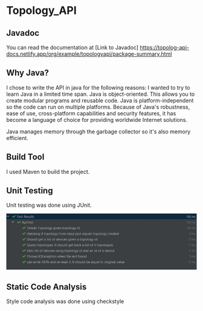 # Topology_API

## Javadoc
You can read the documentation at
[Link to Javadoc] https://topolog-api-docs.netlify.app/org/example/topologyapi/package-summary.html

## Why Java?
I chose to write the API in java for the following reasons:
I wanted to try to learn Java in a limited time span.
Java is object-oriented.
This allows you to create modular programs and reusable code.
Java is platform-independent so the code can run on multiple platforms.
Because of Java's robustness, ease of use, cross-platform capabilities and security features, it has become a language of choice for providing worldwide Internet solutions.

Java manages memory through the garbage collector so it's also memory efficient.

## Build Tool
I used Maven to build the project.

## Unit Testing
Unit testing was done using JUnit.

![test results](./imgs/test_results.jpg)

## Static Code Analysis
Style code analysis was done using checkstyle

